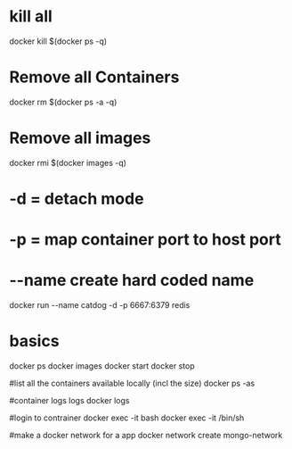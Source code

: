 # kill all
docker kill $(docker ps -q)

# Remove all Containers
docker rm $(docker ps -a -q)

# Remove all images
docker rmi $(docker images -q)

# -d = detach mode
# -p = map container port to host port
# --name create hard coded name
docker run --name catdog -d -p 6667:6379 redis

# basics
docker ps
docker images
docker start <contID>
docker stop <contID>


#list all the containers available locally  (incl the size)
docker ps -as

#container logs logs
docker logs <contID>
  
#login to contrainer 
docker exec -it <contID> bash
docker exec -it <contID> /bin/sh
  
#make a docker network for a app
docker network create mongo-network 
  

  
